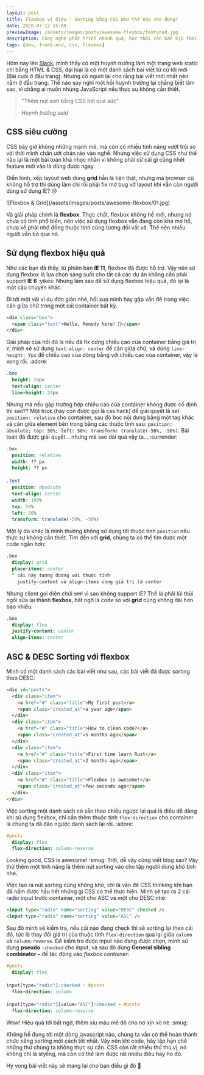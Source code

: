 ```yaml
---
layout: post
title: Flexbox vi diệu - Sorting bằng CSS như thế nào cho đúng?
date: 2020-07-12 15:00
previewImage: /assets/images/posts/awesome-flexbox/featured.jpg
description: Công nghệ phát triển nhanh quá, học thôi còn bắt kịp thời đại.
tags: [dev, front-end, css, flexbox]
---
```


Hôm nay lên [Slack](https://slack.com/), mình thấy có một huynh trưởng làm một trang web static chỉ bằng HTML & CSS, đại loại là có một danh sách bài viết từ cũ tới mới (Bài cuối ở đầu trang). Nhưng có người lại cho rằng bài viết mới nhất nên nằm ở đầu trang. Thế nào suy nghĩ một hồi huynh trưởng lại chẳng biết làm sao, vì chẳng ai muốn nhúng JavaScript nếu thực sự không cần thiết.

> "Thêm nút sort bằng CSS hơi quá sức"
>
> *Huynh trưởng said*

## CSS siêu cường

CSS bây giờ không những mạnh mẽ, mà còn có nhiều tính năng vượt trội so với thời mình chân ướt chân ráo vào nghề. Nhưng việc sử dụng CSS như thế nào lại là một bài toán khá nhọc nhằn vì không phải cứ cái gì cũng nhét feature mới vào là dùng được ngay.

Điển hình, xếp layout web dùng **grid** hẳn là tiện thật, nhưng mà browser cũ không hỗ trợ thì dùng làm chi rồi phải fix mớ bug vỡ layout khi vẫn còn người dùng sử dụng IE? :cry:

<div class="hero-image" markdown="1">
![Flexbox & Grid](/assets/images/posts/awesome-flexbox/01.jpg)
</div>

Và giải pháp chính là **flexbox**. Thực chất, flexbox không hề mới, nhưng nó chưa có tính phổ biến, nên việc sử dụng flexbox vẫn đang còn khá mơ hồ, chưa kể phải nhớ đống thuộc tính cũng tương đối vất vả. Thế nên nhiều người vẫn bỏ qua nó.

## Sử dụng flexbox hiệu quả

Như các bạn đã thấy, từ phiên bản **IE 11**, flexbox đã được hỗ trợ. Vậy nên sử dụng flexbox là lựa chọn sáng suốt cho tất cả các dự án không cần phải support **IE 6** :yikes: Nhưng làm sao để sử dụng flexbox hiệu quả, đó lại là một câu chuyện khác.

Đi tới một vài ví dụ đơn giản nhé, hồi xưa mình hay gặp vấn đề trong việc căn giữa chữ trong một cái container bất kỳ.

```html
<div class="box">
  <span class="text">Hello, Monody here! 👋</span>
</div>
```

Giải pháp của hồi đó là nếu đã fix cứng chiều cao của container bằng giá trị `Y`, mình sẽ sử dụng `text-align: center` để căn giữa chữ, và dùng `line-height: Ypx` để chiều cao của dòng bằng với chiều cao của container, vậy là xong rồi. :adore:

```sass
.box
  height: 24px
  text-align: center
  line-height: 24px
```

Nhưng mà nếu gặp trường hợp chiều cao của container không được cố định thì sao?? Một trick (hay còn được gọi là css hack) để giải quyết là set `position: relative` cho container, sau đó bọc nội dung bằng một tag khác và căn giữa element bên trong bằng các thuộc tính sau: `position: absolute; top: 50%; left: 50%; transform: translate(-50%, -50%)`. Bài toán đã được giải quyết... nhưng mà sao dài quá vậy ta... :surrender:

```sass
.box
  position: relative
  width: ?? px
  height: ?? px

.text
  position: absolute
  text-align: center
  width: 100%
  top: 50%
  left: 50%
  transform: translate(-50%, -50%)
```

Một lý do khác là mình thường không sử dụng tới thuộc tính `position` nếu thực sự không cần thiết. Tìm đến với **grid**, chúng ta có thể tìm được một code ngắn hơn:

```sass
.box
  display: grid
  place-items: center
  ^ cái này tương đương với thuộc tính
    justify-content và align-items cùng giá trị là center
```

Nhưng client gọi điện chửi ~~sml~~ vì sao không support IE? Thế là phải lủi thủi ngồi sửa lại thành **flexbox**, bất ngờ là code so với **grid** cũng không dài hơn bao nhiêu:

```sass
.box
  display: flex
  justify-content: center
  align-items: center
```

## ASC & DESC Sorting với flexbox

Mình có một danh sách các bài viết như sau, các bài viết đã được sorting theo DESC:

```html
<div id="posts">
  <div class="item">
    <a href="#" class="title">My first post</a>
    <span class="created_at">a year ago</span>
  </div>
  <div class="item">
    <a href="#" class="title">How to clean code?</a>
    <span class="created_at">5 months ago</span>
  </div>
  <div class="item">
    <a href="#" class="title">First time learn Rust</a>
    <span class="created_at">2 months ago</span>
  </div>
  <div class="item">
    <a href="#" class="title">Flexbox is awesome!</a>
    <span class="created_at">few seconds ago</span>
  </div>
</div>
```

Việc sorting một danh sách có sẵn theo chiều ngược lại quá là điều dễ dàng khi sử dụng flexbox, chỉ cần thêm thuộc tính `flex-direction` cho container là chúng ta đã đảo ngược danh sách lại rồi. :adore:

```sass
#posts
  display: flex
  flex-direction: column-reverse
```

Looking good, CSS is awesome! :smug: Trời, dễ vậy cũng viết blog sao? Vậy thử thêm một tính năng là thêm nút sorting vào cho tập người dùng *khó tính* nhé.

Việc tạo ra nút sorting cũng không khó, chỉ là vấn đề CSS thinking khi bạn đã nắm được hầu hết những gì CSS có thể thực hiện. Mình sẽ tạo ra 2 cái radio input trước container, một cho ASC và một cho DESC nhé:

```html
<input type="radio" name="sorting" value="DESC" checked />
<input type="radio" name="sorting" value="ASC" />
```

Sau đó mình sẽ kiểm tra, nếu cái nào đang check thì sẽ sorting lại theo cái đó, tức là thay đổi giá trị của thuộc tính `flex-direction` qua lại giữa `column` và `column-reverse`. Để kiểm tra được input nào đang được chọn, mình sử dụng **pseudo** `:checked` cho input, và sau đó dùng **General sibling combinator `~`** để tác động vào *flexbox container*:

```sass
#posts
  display: flex

input[type="radio"]:checked ~ #posts
  flex-direction: column

input[type="radio"][value="ASC"]:checked ~ #posts
  flex-direction: column-reverse
```

Wow! Hiệu quả tới bất ngờ, thêm xíu màu mè dô cho nó xịn xò nè :smug:

<script async src="//jsfiddle.net/monodyle/ynf2qtmr/embed/result,html,css/"></script>

Không hề đụng tới một dòng javascript nào, chúng ta vẫn có thể hoàn thành chức năng sorting một cách tốt nhất. Vậy nên khi code, hãy tập hạn chế những thứ chúng ta không thực sự cần. CSS còn rất nhiều thứ thú vị, nó không chỉ là styling, mà còn có thể làm được rất nhiều điều hay ho đó.

Hy vọng bài viết này sẽ mang lại cho bạn điều gì đó :popcorn:
